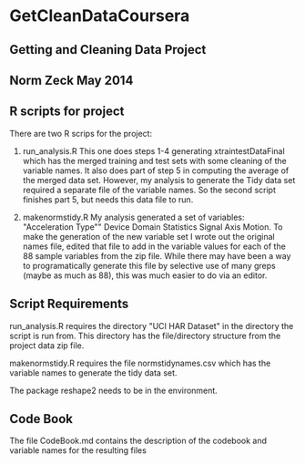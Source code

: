 # GetCleanDataCoursera

## Getting and Cleaning Data Project
## Norm Zeck May 2014

R scripts for project
--------------------------------------------------------

There are two R scrips for the project:

1. run_analysis.R  This one does steps 1-4 generating xtraintestDataFinal which has the merged training and test sets with some cleaning of the variable names.  It also does part of step 5 in computing the average of the merged data set.  However, my analysis to generate the Tidy data set required a separate file of the variable names.  So the second script finishes part 5, but needs this data file to run.

2. makenormstidy.R  My analysis generated a set of variables:  "Acceleration Type""  Device	Domain	Statistics	Signal	Axis	Motion.  To make the generation of the new variable set I wrote out the original names file, edited that file to add in the variable values for each of the 88 sample variables from the zip file.  While there may have been a way to programatically generate this file by selective use of many greps (maybe as much as 88), this was much easier to do via an editor.  
 
Script Requirements
--------------------------------------------------------

run_analysis.R  requires the directory  "UCI HAR Dataset" in the directory the script is run from.  This directory has the file/directory structure from the project data zip file.

makenormstidy.R requires the file normstidynames.csv which has the variable names to generate the tidy data set.

The package reshape2 needs to be in the environment.  

Code Book
-------------------------------------------------------
The file CodeBook.md contains the description of the codebook and variable names for the resulting files

